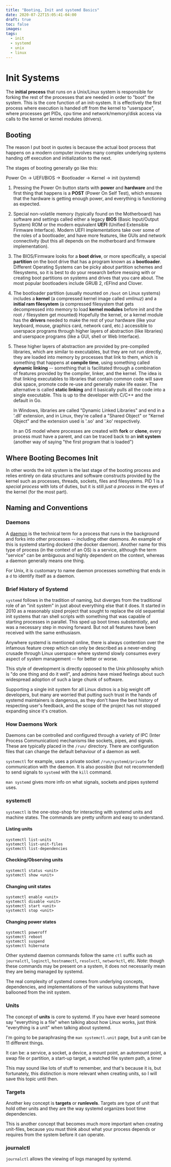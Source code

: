 ```yaml
---
title: "Booting, Init and systemd Basics"
date: 2020-07-22T15:05:41-04:00
draft: true
toc: false
images:
tags:
  - init
  - systemd
  - unix
  - linux
---
```


# Init Systems

The **initial process** that runs on a Unix/Linux system is responsible for
forking the rest of the processes that are needed in order to "boot" the
system. This is the core function of an init-system. It is effectively the first process
where execution is handed off from the kernel to "userspace", where processes
get PIDs, cpu time and network/memory/disk access via calls to the kernel or kernel modules
(drivers).

## Booting

The reason I put boot in quotes is because the actual boot process that happens on a
modern computer involves many complex underlying systems handing off
execution and initialization to the next.

The stages of booting generally go like this:

Power On -> UEFI/BIOS -> Bootloader -> Kernel -> init (systemd)

1. Pressing the Power On button starts with **power** and **hardware**
   and the first thing that happens is a **POST** (Power On Self Test),
   which ensures that the hardware is getting enough power, and
   everything is functioning as expected.

1. Special non-volatile memory (typically found on the Motherboard) has software
   and settings called either a legacy **BIOS** (Basic Input/Output System) ROM or
   the modern equivalent **UEFI** (Unified Extensible Firmware Interface). Modern
   UEFI implementations take over some of the roles of a bootloader, and have more
   features, like GUIs and network connectivity (but this all depends on the motherboard
   and firmware implementation).

1. The BIOS/Firmware looks for a **boot drive**, or more specifically, a special **partition**
   on the boot drive that has a program known as a **bootloader**. Different Operating Systems
   can be picky about partition schemes and filesystems, so it is best to do your research
   before messing with or creating boot partitions on systems and drives that you care about.
   The most popular bootloaders include GRUB 2, rEFInd and Clover.

1. The bootloader partition (usually mounted on `/boot` on Linux systems) includes
   a **kernel** (a compressed kernel image called _vmlinuz_) and a **initial ram filesystem**
   (a compressed filesystem that gets decompressed into memory
   to load **kernel modules** before init and the root `/` filesystem get mounted)
   Hopefully the kernel, or a kernel module has the **drivers** needed to make the rest of your hardware
   (like your keyboard, mouse, graphics card, network card, etc.)
   accessible to userspace programs through higher layers of abstraction (like libraries) and userspace programs
   (like a GUI, shell or Web Interface).

1. These higher layers of abstraction are provided by pre-compiled libraries, which are similar
   to executables, but they are not run directly, they are loaded into memory by processes that
   link to them, which is something that happens at **compile time**, using something called
   **dynamic linking** -- something that is facilitated through a combination of features provided
   by the compiler, linker, and the kernel. The idea is that linking executables to libraries that
   contain common code will save disk space, promote code re-use and generally make life easier.
   The alternative is called **static linking** and it basically pulls all the code into a single
   executable. This is up to the developer with C/C++ and the default in Go.

   In Windows, libraries are called "Dynamic Linked Libraries" and end in a '.dll' extension, and in Linux,
   they're called a "Shared Object" or "Kernel Object" and the extension used is '.so' and '.ko' respectively.

   In an OS model where processes are created with **fork** or **clone**, every process must have a parent,
   and can be traced back to an **init system** (another way of saying "the first program that is loaded")

## Where Booting Becomes Init

In other words the init system is the last stage of the booting process and
relies entirely on data structures and software constructs provided by the
kernel such as processes, threads, sockets, files and filesystems. PID 1 is
a _special process_ with lots of duties, but it is still _just a process_
in the eyes of the kernel (for the most part).

## Naming and Conventions

### Daemons

A [daemon](<https://en.wikipedia.org/wiki/Daemon_(computing)>) is the technical
term for a process that runs in the background and forks into other processes
-- including other daemons. An example of this is systemd starting dockerd (the
docker daemon). Another name for this type of process (in the context of an OS)
is a service, although the term "service" can be ambiguous and highly dependent
on the context, whereas a daemon generally means one thing.

For Unix, it is customary to name daemon processes something that ends in a `d`
to identify itself as a daemon.

### Brief History of Systemd

`systemd` follows in the tradition of naming, but diverges from the traditional
role of an "init system" in just about everything else that it does.
It started in 2010 as a reasonably sized project that sought to replace the old sequential init
systems that ran shell scripts with something that was capable of starting
processes in parallel. This sped up boot times _substantially_, and
was a necessary step in moving forward. But not all features have been received
with the same enthusiasm.

Anywhere systemd is mentioned online, there is always contention over the infamous
feature creep which can only be described as a never-ending crusade through
Linux userspace where systemd slowly consumes every aspect of system management
-- for better or worse.

This style of development is directly opposed to the Unix philosophy which is
"do one thing and do it well", and admins have mixed feelings about such widespread
adoption of such a large chunk of software.

Supporting a single init system for all Linux distros is a
big weight off developers, but many are worried that putting such
trust in the hands of systemd maintainers is dangerous, as they don't have
the best history of respecting user's feedback, and the scope of the project
has not stopped expanding since it's creation.

### How Daemons Work

Daemons can be controlled and configured through a variety of
IPC (Inter Process Communication) mechanisms like sockets, pipes, and signals.
These are typically placed in the `/run/` directory.
There are configuration files that can change the default behaviour of
a daemon as well.

`systemctl` for example, uses a private socket `/run/systemd/private` for communication
with the daemon. It is also possible (but not recommended) to send signals
to `systemd` with the `kill` command.

`man systemd` gives more info on what signals, sockets and pipes systemd uses.

### systemctl

`systemctl` is the one-stop-shop for interacting with systemd units and
machine states.
The commands are pretty uniform and easy to understand.

#### Listing units

```
systemctl list-units
systemctl list-unit-files
systemctl list-dependencies
```

#### Checking/Observing units

```
systemctl status <unit>
systemctl show <unit>
```

#### Changing unit states

```
systemctl enable <unit>
systemctl disable <unit>
systemctl start <unit>
systemctl stop <unit>
```

#### Changing power states

```
systemctl poweroff
systemctl reboot
systemctl suspend
systemctl hibernate
```

Other systemd daemon commands follow the same `ctl` suffix such as
`journalctl`, `loginctl`, `hostnamectl`, `resolvctl`, `networkctl`, etc.
_Note_: though these commands may be present on a system, it does not necessarily
mean they are being managed by systemd.

The real complexity of systemd comes from underlying concepts, dependencies,
and implementations of the various subsystems that have ballooned from the
init system.

### Units

The concept of **units** is core to systemd.
If you have ever heard someone say "everything is a file" when talking about
how Linux works, just think "everything is a unit" when talking about systemd.

I'm going to be paraphrasing the `man systemctl.unit` page, but a unit can be 11 different things.

It can be: a service, a socket, a device, a mount point, an automount point, a swap file or partition, a start-up target, a watched file system path, a timer

This may sound like lots of stuff to remember, and that's because it is, but
fortunately, this distinction is more relevant when creating units, so I will
save this topic until then.

### Targets

Another key concept is **targets** or **runlevels**.
Targets are type of unit that hold other units and they are
the way systemd organizes boot time dependencies.

This is another concept that becomes much more important when creating
unit-files, because you must think about what your process depends or requires
from the system before it can operate.

### journalctl

`journalctl` allows the viewing of logs managed by systemd.
